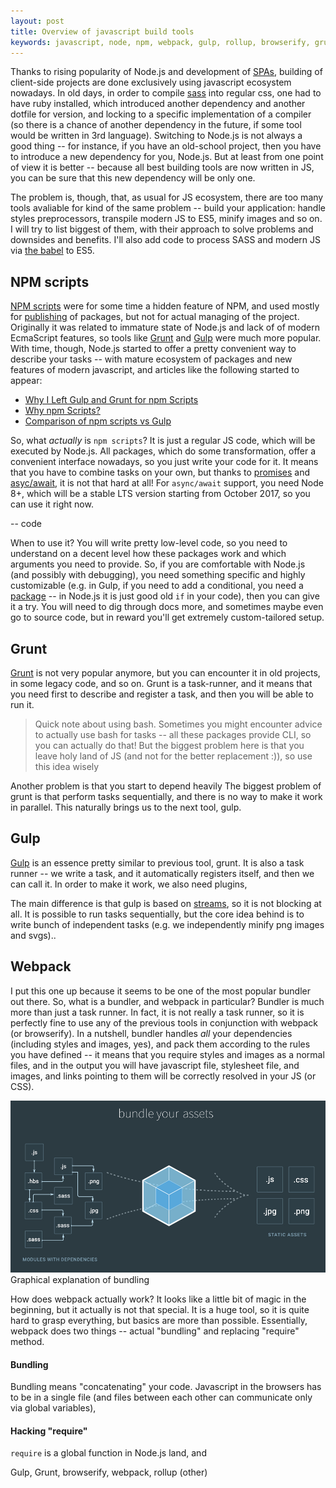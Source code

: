 ```yaml
---
layout: post
title: Overview of javascript build tools
keywords: javascript, node, npm, webpack, gulp, rollup, browserify, grunt, babel
---
```


Thanks to rising popularity of Node.js and development of [SPAs](https://en.wikipedia.org/wiki/Single-page_application), building of client-side projects are done exclusively using javascript ecosystem nowadays. In old days, in order to compile [sass](http://sass-lang.com/) into regular css, one had to have ruby installed, which introduced another dependency and another dotfile for version, and locking to a specific implementation of a compiler (so there is a chance of another dependency in the future, if some tool would be written in 3rd language). Switching to Node.js is not always a good thing -- for instance, if you have an old-school project, then you have to introduce a new dependency for you, Node.js. But at least from one point of view it is better -- because all best building tools are now written in JS, you can be sure that this new dependency will be only one.

The problem is, though, that, as usual for JS ecosystem, there are too many tools avaliable for kind of the same problem -- build your application: handle styles preprocessors, transpile modern JS to ES5, minify images and so on. I will try to list biggest of them, with their approach to solve problems and downsides and benefits. I'll also add code to process SASS and modern JS via [the babel](https://babeljs.io/) to ES5.

## NPM scripts

[NPM scripts](https://docs.npmjs.com/cli/run-script) were for some time a hidden feature of NPM, and used mostly for [publishing](https://docs.npmjs.com/misc/scripts) of packages, but not for actual managing of the project. Originally it was related to immature state of Node.js and lack of of modern EcmaScript features, so tools like [Grunt](https://gruntjs.com/) and [Gulp](https://gulpjs.com/) were much more popular. With time, though, Node.js started to offer a pretty convenient way to describe your tasks -- with mature ecosystem of packages and new features of modern javascript, and articles like the following started to appear:

- [Why I Left Gulp and Grunt for npm Scripts](https://medium.freecodecamp.org/why-i-left-gulp-and-grunt-for-npm-scripts-3d6853dd22b8)
- [Why npm Scripts?](https://css-tricks.com/why-npm-scripts/)
- [Comparison of npm scripts vs Gulp](https://gist.github.com/elijahmanor/179e47828bf760c218bb3820d929836d)

So, what _actually_ is `npm scripts`? It is just a regular JS code, which will be executed by Node.js. All packages, which do some transformation, offer a convenient interface nowadays, so you just write your code for it. It means that you have to combine tasks on your own, but thanks to [promises](https://developer.mozilla.org/en-US/docs/Web/JavaScript/Guide/Using_promises) and [asyc/await](https://developer.mozilla.org/en-US/docs/Web/JavaScript/Reference/Statements/async_function), it is not that hard at all!
For `async/await` support, you need Node 8+, which will be a stable LTS version starting from October 2017, so you can use it right now.

-- code

When to use it? You will write pretty low-level code, so you need to understand on a decent level how these packages work and which arguments you need to provide. So, if you are comfortable with Node.js (and possibly with debugging), you need something specific and highly customizable (e.g. in Gulp, if you need to add a conditional, you need a [package](https://github.com/robrich/gulp-if) -- in Node.js it is just good old `if` in your code), then you can give it a try. You will need to dig through docs more, and sometimes maybe even go to source code, but in reward you'll get extremely custom-tailored setup.

## Grunt

[Grunt](https://gruntjs.com/) is not very popular anymore, but you can encounter it in old projects, in some legacy code, and so on. Grunt is a task-runner, and it means that you need first to describe and register a task, and then you will be able to run it. 

> Quick note about using bash. Sometimes you might encounter advice to actually use bash for tasks -- all these packages provide CLI, so you can actually do that! But the biggest problem here is that you leave holy land of JS (and not for the better replacement :)), so use this idea wisely

Another problem is that you start to depend heavily 
The biggest problem of grunt is that perform tasks sequentially, and there is no way to make it work in parallel. This naturally brings us to the next tool, gulp.

## Gulp

[Gulp]() is an essence pretty similar to previous tool, grunt. It is also a task runner -- we write a task, and it automatically registers itself, and then we can call it. In order to make it work, we also need plugins, 

The main difference is that gulp is based on [streams](), so it is not blocking at all. It is possible to run tasks sequentially, but the core idea behind is to write bunch of independent tasks (e.g. we independently minify png images and svgs)..

## Webpack

I put this one up because it seems to be one of the most popular bundler out there. So, what is a bundler, and webpack in particular? Bundler is much more than just a task runner. In fact, it is not really a task runner, so it is perfectly fine to use any of the previous tools in conjunction with webpack (or browserify).
In a nutshell, bundler handles _all_ your dependencies (including styles and images, yes), and pack them according to the rules you have defined -- it means that you require styles and images as a normal files, and in the output you will have javascript file, stylesheet file, and images, and links pointing to them will be correctly resolved in your JS (or CSS).

<img class="image" src="/assets/img/webpack_bundler.jpg" />
Graphical explanation of bundling

How does webpack actually work? It looks like a little bit of magic in the beginning, but it actually is not that special. It is a huge tool, so it is quite hard to grasp everything, but basics are more than possible.
Essentially, webpack does two things -- actual "bundling" and replacing "require" method.

#### Bundling

Bundling means "concatenating" your code. Javascript in the browsers has to be in a single file (and files between each other can communicate only via global variables), 


#### Hacking "require"

`require` is a global function in Node.js land, and 


Gulp, Grunt, browserify, webpack, rollup (other)